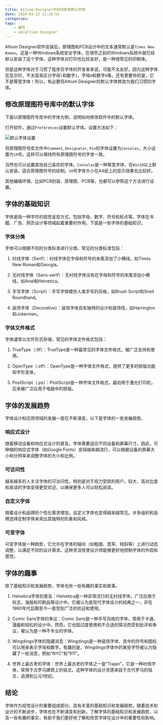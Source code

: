 ```yaml
---
title: Altium Designer中如何修改默认字体
date: 2024-03-22 11:24:53
categories:
tags:
    - 硬件
    - ad/altium designer
---
```



Altium Designer软件安装后，原理图和PCB设计中的文本通常默认是`Times New Roman`。这是一种Windows系统安全字体，在很早之前的Windows系统中就已经默认安装了这个字体。这种字体对打印也比较友好，是一种很常见的印刷体。

但是这种字体对于习惯了程序员字体的开发者来说，可能不太友好。因为这种字体在显示时，不太容易区分字母`l`和数字`1`，字母`O`和数字`0`等。还有更要命的是，它不是等宽字体！所以，有必要将Altium Designer的默认字体修改为我们习惯的字体。

## 修改原理图符号库中的默认字体

下面以原理图符号库中的字体为例，说明如何修改软件中的默认字体。

打开软件，通过`Preferences`设置默认字体。设置方法如下：

![默认字体设置](https://imgs.boringhex.top/blog/image-1.png)

<!-- more -->

将原理图符号库文件中`Comment`, `Designator`, `Pin`的字体设置为`Consolas`，大小设置为`10`号。这样可以保持所有原理图符号的字体一致。

当然也可以设置其他自己喜欢的字体。`Consolas`是一种等宽字体，在`Win10`以上默认安装，适合原理图符号的绘制。`10`号字体大小在A4纸上的显示效果也比较好。

其他编辑环境，比如PCB封装、原理图、PCB等，也都可以参照这个方法进行设置。

## 字体的基础知识

字体是指一种字符的视觉呈现方式，包括字母、数字、符号和标点等。字体在书籍、广告、网页设计等领域起着重要的作用。下面是一些字体的基础知识。

### 字体分类

字体可以根据不同的分类标准进行分类。常见的分类标准包括：

1. 衬线字体（Serif）：衬线字体在字母和符号的末尾添加了小横线，如Times New Roman和Georgia。

2. 无衬线字体（Sans-serif）：无衬线字体没有在字母和符号的末尾添加小横线，如Arial和Helvetica。

3. 手写字体（Script）：手写字体模仿人类手写的风格，如Brush Script和Snell Roundhand。

4. 装饰字体（Decorative）：装饰字体具有独特的设计和装饰性，如Harrington和Jokerman。

### 字体文件格式

字体通常以文件形式存储，常见的字体文件格式包括：

1. TrueType（.ttf）：TrueType是一种最常见的字体文件格式，被广泛支持和使用。

2. OpenType（.otf）：OpenType是一种字体文件格式，提供了更多的排版功能和字形变体。

3. PostScript（.ps）：PostScript是一种字体文件格式，最初用于激光打印机，后来被广泛应用于电脑中的排版。

## 字体的发展趋势

字体设计和应用领域的发展一直在不断演变。以下是字体的一些发展趋势。

### 响应式设计

随着移动设备和响应式设计的普及，字体需要适应不同设备和屏幕尺寸。因此，可伸缩的响应式字体（如Google Fonts）变得越来越流行，可以根据设备的屏幕大小和分辨率来调整字体的大小和比例。

### 可访问性

越来越多的人关注字体的可访问性，特别是对于视力受损的用户。较大、高对比度和易读的字体变得更受欢迎，以确保更多人可以轻松阅读。

### 自定义字体

随着设计和品牌的个性化需求增加，自定义字体也变得越来越常见。许多组织和品牌选择定制字体来突出其独特的形象和风格。

### 可变字体

可变字体是一种趋势，它允许在字体的轴向（如粗细、宽窄、倾斜等）上进行动态调整，以满足不同的设计需求。这种灵活性使设计师能够更好地控制字体的外观和感觉。

## 字体的趣事

除了基础知识和发展趋势，字体也有一些有趣的事实和故事。

1. Helvetica字体的普及：Helvetica是一种非常流行的无衬线字体，广泛应用于标志、海报和印刷品等设计中。它被认为是现代字体设计的经典之一，并在1960年代后期至今一直受到广泛的欢迎和使用。

2. Comic Sans字体的争议：Comic Sans是一种手写风格的字体，常用于卡通、漫画和轻松的设计中。然而，它也因过度使用和不合适的情况而受到批评和争议，被认为是一种不专业的字体。

3. Wingdings字体的隐藏消息：Wingdings是一种装饰字体，其中的符号和图标可以用来表示字母和数字。有趣的是，Wingdings字体中的某些字符被认为隐藏了一些消息，例如“NYC”和“911”。

4. 世界上最古老的字体：世界上最古老的字体之一是“Trajan”，它是一种衬线字体，常用于古罗马建筑上的铭文。这种字体的设计灵感来自于古代罗马的铭文，追溯到公元1世纪。

## 结论

字体作为视觉设计的重要组成部分，具有丰富的基础知识和发展趋势。随着技术和设计的不断进步，字体也在不断演变和创新。了解字体的基础知识和发展趋势，以及一些有趣的事实，有助于我们更好地了解和欣赏字体在设计中的重要性和影响。